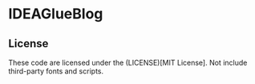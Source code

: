 # IDEAGlueBlog

## License

These code are licensed under the (LICENSE)[MIT License].
Not include third-party fonts and scripts.
